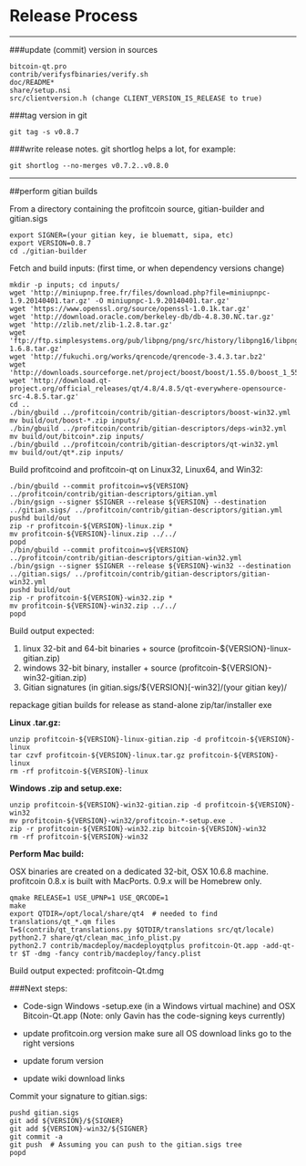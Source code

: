 Release Process
====================

* * *

###update (commit) version in sources


	bitcoin-qt.pro
	contrib/verifysfbinaries/verify.sh
	doc/README*
	share/setup.nsi
	src/clientversion.h (change CLIENT_VERSION_IS_RELEASE to true)

###tag version in git

	git tag -s v0.8.7

###write release notes. git shortlog helps a lot, for example:

	git shortlog --no-merges v0.7.2..v0.8.0

* * *

##perform gitian builds

 From a directory containing the profitcoin source, gitian-builder and gitian.sigs
  
	export SIGNER=(your gitian key, ie bluematt, sipa, etc)
	export VERSION=0.8.7
	cd ./gitian-builder

 Fetch and build inputs: (first time, or when dependency versions change)

	mkdir -p inputs; cd inputs/
	wget 'http://miniupnp.free.fr/files/download.php?file=miniupnpc-1.9.20140401.tar.gz' -O miniupnpc-1.9.20140401.tar.gz'
	wget 'https://www.openssl.org/source/openssl-1.0.1k.tar.gz'
	wget 'http://download.oracle.com/berkeley-db/db-4.8.30.NC.tar.gz'
	wget 'http://zlib.net/zlib-1.2.8.tar.gz'
	wget 'ftp://ftp.simplesystems.org/pub/libpng/png/src/history/libpng16/libpng-1.6.8.tar.gz'
	wget 'http://fukuchi.org/works/qrencode/qrencode-3.4.3.tar.bz2'
	wget 'http://downloads.sourceforge.net/project/boost/boost/1.55.0/boost_1_55_0.tar.bz2'
	wget 'http://download.qt-project.org/official_releases/qt/4.8/4.8.5/qt-everywhere-opensource-src-4.8.5.tar.gz'
	cd ..
	./bin/gbuild ../profitcoin/contrib/gitian-descriptors/boost-win32.yml
	mv build/out/boost-*.zip inputs/
	./bin/gbuild ../profitcoin/contrib/gitian-descriptors/deps-win32.yml
	mv build/out/bitcoin*.zip inputs/
	./bin/gbuild ../profitcoin/contrib/gitian-descriptors/qt-win32.yml
	mv build/out/qt*.zip inputs/

 Build profitcoind and profitcoin-qt on Linux32, Linux64, and Win32:
  
	./bin/gbuild --commit profitcoin=v${VERSION} ../profitcoin/contrib/gitian-descriptors/gitian.yml
	./bin/gsign --signer $SIGNER --release ${VERSION} --destination ../gitian.sigs/ ../profitcoin/contrib/gitian-descriptors/gitian.yml
	pushd build/out
	zip -r profitcoin-${VERSION}-linux.zip *
	mv profitcoin-${VERSION}-linux.zip ../../
	popd
	./bin/gbuild --commit profitcoin=v${VERSION} ../profitcoin/contrib/gitian-descriptors/gitian-win32.yml
	./bin/gsign --signer $SIGNER --release ${VERSION}-win32 --destination ../gitian.sigs/ ../profitcoin/contrib/gitian-descriptors/gitian-win32.yml
	pushd build/out
	zip -r profitcoin-${VERSION}-win32.zip *
	mv profitcoin-${VERSION}-win32.zip ../../
	popd

  Build output expected:

  1. linux 32-bit and 64-bit binaries + source (profitcoin-${VERSION}-linux-gitian.zip)
  2. windows 32-bit binary, installer + source (profitcoin-${VERSION}-win32-gitian.zip)
  3. Gitian signatures (in gitian.sigs/${VERSION}[-win32]/(your gitian key)/

repackage gitian builds for release as stand-alone zip/tar/installer exe

**Linux .tar.gz:**

	unzip profitcoin-${VERSION}-linux-gitian.zip -d profitcoin-${VERSION}-linux
	tar czvf profitcoin-${VERSION}-linux.tar.gz profitcoin-${VERSION}-linux
	rm -rf profitcoin-${VERSION}-linux

**Windows .zip and setup.exe:**

	unzip profitcoin-${VERSION}-win32-gitian.zip -d profitcoin-${VERSION}-win32
	mv profitcoin-${VERSION}-win32/profitcoin-*-setup.exe .
	zip -r profitcoin-${VERSION}-win32.zip bitcoin-${VERSION}-win32
	rm -rf profitcoin-${VERSION}-win32

**Perform Mac build:**

  OSX binaries are created on a dedicated 32-bit, OSX 10.6.8 machine.
  profitcoin 0.8.x is built with MacPorts.  0.9.x will be Homebrew only.

	qmake RELEASE=1 USE_UPNP=1 USE_QRCODE=1
	make
	export QTDIR=/opt/local/share/qt4  # needed to find translations/qt_*.qm files
	T=$(contrib/qt_translations.py $QTDIR/translations src/qt/locale)
	python2.7 share/qt/clean_mac_info_plist.py
	python2.7 contrib/macdeploy/macdeployqtplus profitcoin-Qt.app -add-qt-tr $T -dmg -fancy contrib/macdeploy/fancy.plist

 Build output expected: profitcoin-Qt.dmg

###Next steps:

* Code-sign Windows -setup.exe (in a Windows virtual machine) and
  OSX Bitcoin-Qt.app (Note: only Gavin has the code-signing keys currently)

* update profitcoin.org version
  make sure all OS download links go to the right versions

* update forum version

* update wiki download links

Commit your signature to gitian.sigs:

	pushd gitian.sigs
	git add ${VERSION}/${SIGNER}
	git add ${VERSION}-win32/${SIGNER}
	git commit -a
	git push  # Assuming you can push to the gitian.sigs tree
	popd

